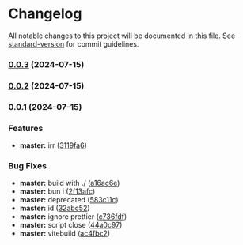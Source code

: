# Changelog

All notable changes to this project will be documented in this file. See [standard-version](https://github.com/conventional-changelog/standard-version) for commit guidelines.

### [0.0.3](https://github.com/snomiao/fimath-calc/compare/v0.0.2...v0.0.3) (2024-07-15)

### [0.0.2](https://github.com/snomiao/fimath-calc/compare/v0.0.1...v0.0.2) (2024-07-15)

### 0.0.1 (2024-07-15)


### Features

* **master:** irr ([3119fa6](https://github.com/snomiao/fimath-calc/commit/3119fa696e32d78789fff8cc11f4ede91e668468))


### Bug Fixes

* **master:** build with ./ ([a16ac6e](https://github.com/snomiao/fimath-calc/commit/a16ac6ef724cc89ed2b06936bc8fac57012d34a2))
* **master:** bun i ([2f13afc](https://github.com/snomiao/fimath-calc/commit/2f13afcc78bf2bfdc5b53e5a4699caa0b6f7b654))
* **master:** deprecated ([583c11c](https://github.com/snomiao/fimath-calc/commit/583c11ca886cfdfcfe580ec58668ed72a091d375))
* **master:** id ([32abc52](https://github.com/snomiao/fimath-calc/commit/32abc52807d11f8512589a44ec83ec59803eaf52))
* **master:** ignore prettier ([c736fdf](https://github.com/snomiao/fimath-calc/commit/c736fdff7b002279f3c000057d6e70c59ce4b65d))
* **master:** script close ([44a0c97](https://github.com/snomiao/fimath-calc/commit/44a0c9703c5ea0e562588837df966e91fcd89268))
* **master:** vitebuild ([ac4fbc2](https://github.com/snomiao/fimath-calc/commit/ac4fbc2df91c466feec3a5220f8662e980fa6f80))
